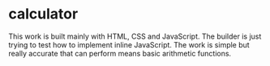# calculator
This work is built mainly with HTML, CSS and JavaScript.
The builder is just trying to test how to implement inline JavaScript.
The work is simple but really accurate that can perform means basic arithmetic functions.
